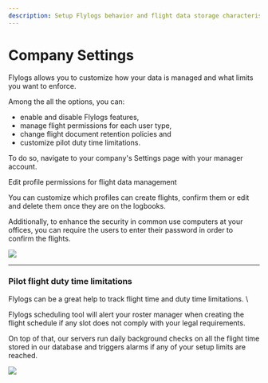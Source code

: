 ```yaml
---
description: Setup Flylogs behavior and flight data storage characteristics
---
```


# Company Settings

Flylogs allows you to customize how your data is managed and what limits you want to enforce.

Among the all the options, you can:

* enable and disable Flylogs features,&#x20;
* manage flight permissions for each user type,&#x20;
* change flight document retention policies and
* customize pilot duty time limitations.



To do so, navigate to your company's Settings page with your manager account.

Edit profile permissions for flight data management

You can customize which profiles can create flights, confirm them or edit and delete them once they are on the logbooks.

Additionally, to enhance the security in common use computers at your offices, you can require the users to enter their password in order to confirm the flights.

![](https://tawk.link/61f94bae9bd1f31184da67e3/kb/attachments/UrmJs15IzM.png)

***

### Pilot flight duty time limitations

Flylogs can be a great help to track flight time and duty time limitations. \


Flylogs scheduling tool will alert your roster manager when creating the flight schedule if any slot does not comply with your legal requirements.

On top of that, our servers run daily background checks on all the flight time stored in our database and triggers alarms if any of your setup limits are reached.

![](https://tawk.link/61f94bae9bd1f31184da67e3/kb/attachments/enhEbo64\_N.png)
